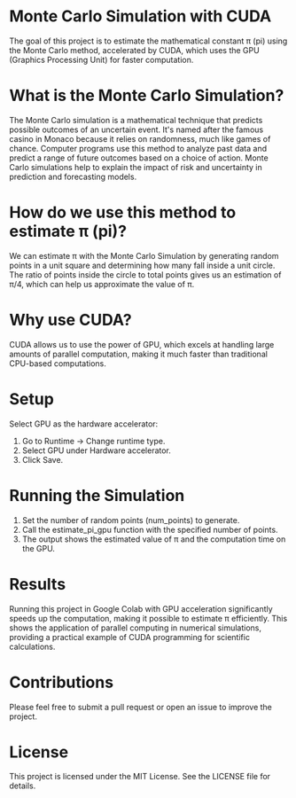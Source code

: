 # Monte Carlo Simulation with CUDA
The goal of this project is to estimate the mathematical constant π (pi) using the Monte Carlo method, accelerated by CUDA, which uses the GPU (Graphics Processing Unit) for faster computation. 

# What is the Monte Carlo Simulation?
The Monte Carlo simulation is a mathematical technique that predicts possible outcomes of an uncertain event. It's named after the famous casino in Monaco because it relies on randomness, much like games of chance. Computer programs use this method to analyze past data and predict a range of future outcomes based on a choice of action. Monte Carlo simulations help to explain the impact of risk and uncertainty in prediction and forecasting models.

# How do we use this method to estimate π (pi)?
We can estimate π with the Monte Carlo Simulation by generating random points in a unit square and determining how many fall inside a unit circle. The ratio of points inside the circle to total points gives us an estimation of π/4, which can help us approximate the value of π.

# Why use CUDA?
CUDA allows us to use the power of GPU, which excels at handling large amounts of parallel computation, making it much faster than traditional CPU-based computations.

# Setup
Select GPU as the hardware accelerator:

1. Go to Runtime -> Change runtime type.
2. Select GPU under Hardware accelerator.
3. Click Save.

# Running the Simulation
1. Set the number of random points (num_points) to generate.
2. Call the estimate_pi_gpu function with the specified number of points.
3. The output shows the estimated value of π and the computation time on the GPU.

# Results
Running this project in Google Colab with GPU acceleration significantly speeds up the computation, making it possible to estimate π efficiently. This shows the application of parallel computing in numerical simulations, providing a practical example of CUDA programming for scientific calculations.

# Contributions
Please feel free to submit a pull request or open an issue to improve the project.

# License
This project is licensed under the MIT License. See the LICENSE file for details.
